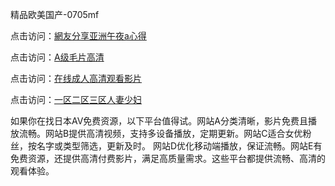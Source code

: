 精品欧美国产-0705mf

点击访问：<a href="https://bered.pages.dev/">網友分享亚洲午夜a心得</a>

点击访问：<a href="https://rtj-3zo.pages.dev/">A级毛片高清</a>

点击访问：<a href="https://vassv.pages.dev/">在线成人高清观看影片</a>

点击访问：<a href="https://gsd-agv.pages.dev/">一区二区三区人妻少妇</a>

如果你在找日本AV免费资源，以下平台值得试。网站A分类清晰，影片免费且播放流畅。网站B提供高清视频，支持多设备播放，定期更新。网站C适合女优粉丝，按名字或类型筛选，更新及时。
网站D优化移动端播放，保证流畅。网站E有免费资源，还提供高清付费影片，满足高质量需求。这些平台都提供流畅、高清的观看体验。

<span style="display:none;">[Canonical link](https://github.com/mm20250705/mm15 ）</span>
